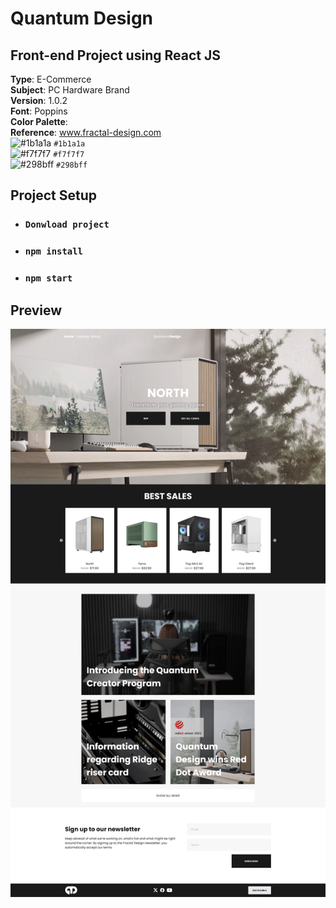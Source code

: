 # Quantum Design
## Front-end Project using React JS

**Type**: E-Commerce \
**Subject**: PC Hardware Brand \
**Version**: 1.0.2 \
**Font**: Poppins \
**Color Palette**: \
**Reference**: www.fractal-design.com \
![#1b1a1a](https://placehold.co/15x15/1b1a1a/1b1a1a.png) `#1b1a1a`\
![#f7f7f7](https://placehold.co/15x15/f7f7f7/f7f7f7.png) `#f7f7f7`\
![#298bff](https://placehold.co/15x15/298bff/298bff.png) `#298bff`


## Project Setup

* ### `Donwload project`
* ### `npm install`
* ### `npm start`

## Preview

![scr.png](scr.png)
